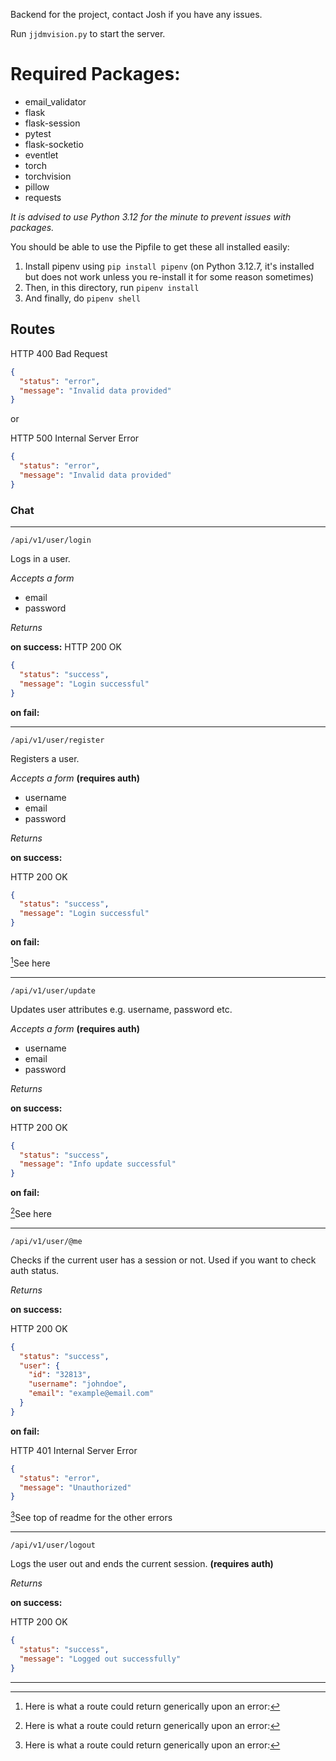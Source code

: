 Backend for the project, contact Josh if you have any issues.

Run `jjdmvision.py` to start the server.
# Required Packages:
- email_validator
- flask
- flask-session
- pytest
- flask-socketio 
- eventlet
- torch
- torchvision
- pillow
- requests

*It is advised to use Python 3.12 for the minute to prevent issues with packages.*

You should be able to use the Pipfile to get these all installed easily:
1. Install pipenv using `pip install pipenv` (on Python 3.12.7, it's installed but does not work unless you re-install it for some reason sometimes)
2. Then, in this directory, run `pipenv install`
3. And finally, do `pipenv shell`

## Routes

[^1]: Here is what a route could return generically upon an error:

HTTP 400 Bad Request

```json
{
  "status": "error",
  "message": "Invalid data provided"
}
```
or

HTTP 500 Internal Server Error

```json
{
  "status": "error",
  "message": "Invalid data provided"
}
```

### Chat

---

`/api/v1/user/login`

Logs in a user.

*Accepts a form*
- email
- password

*Returns*

**on success:**
HTTP 200 OK

```json
{
  "status": "success", 
  "message": "Login successful"
}
```

**on fail:**

[^1]: See here

---
`/api/v1/user/register`

Registers a user.

*Accepts a form* **(requires auth)**
- username
- email
- password

*Returns*

**on success:**

HTTP 200 OK
```json
{
  "status": "success", 
  "message": "Login successful"
}
```

**on fail:**

[^1]See here

---
`/api/v1/user/update`

Updates user attributes e.g. username, password etc.

*Accepts a form* **(requires auth)**
- username
- email
- password

*Returns*

**on success:**

HTTP 200 OK
```json
{
  "status": "success", 
  "message": "Info update successful"
}
```

**on fail:**

[^1]See here

---
`/api/v1/user/@me`

Checks if the current user has a session or not. Used if you want to check auth status.

*Returns*

**on success:**

HTTP 200 OK
```json
{
  "status": "success", 
  "user": {
    "id": "32813",
    "username": "johndoe",
    "email": "example@email.com"
  }
}
```

**on fail:**

HTTP 401 Internal Server Error

```json
{
  "status": "error",
  "message": "Unauthorized"
}
```

[^1]See top of readme for the other errors

---
`/api/v1/user/logout`

Logs the user out and ends the current session. **(requires auth)**

*Returns*

**on success:**

HTTP 200 OK
```json
{
  "status": "success", 
  "message": "Logged out successfully"
}
```

***

